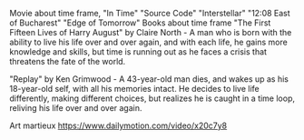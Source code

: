 Movie about time frame, 
"In Time"
"Source Code"
"Interstellar"
"12:08 East of Bucharest"
"Edge of Tomorrow"
Books about time frame
"The First Fifteen Lives of Harry August" by Claire North - A man who is born with the ability to live his life over and over again, and with each life, he gains more knowledge and skills, but time is running out as he faces a crisis that threatens the fate of the world.

"Replay" by Ken Grimwood - A 43-year-old man dies, and wakes up as his 18-year-old self, with all his memories intact. He decides to live life differently, making different choices, but realizes he is caught in a time loop, reliving his life over and over again.

Art martieux
https://www.dailymotion.com/video/x20c7y8
